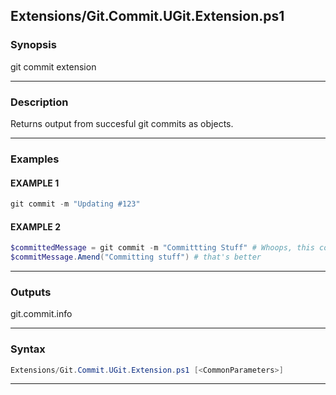 
Extensions/Git.Commit.UGit.Extension.ps1
----------------------------------------
### Synopsis
git commit extension

---
### Description

Returns output from succesful git commits as objects.

---
### Examples
#### EXAMPLE 1
```PowerShell
git commit -m "Updating #123"
```

#### EXAMPLE 2
```PowerShell
$committedMessage = git commit -m "Committting Stuff" # Whoops, this commit had a typo
$commitMessage.Amend("Committing stuff") # that's better
```

---
### Outputs
git.commit.info


---
### Syntax
```PowerShell
Extensions/Git.Commit.UGit.Extension.ps1 [<CommonParameters>]
```
---


